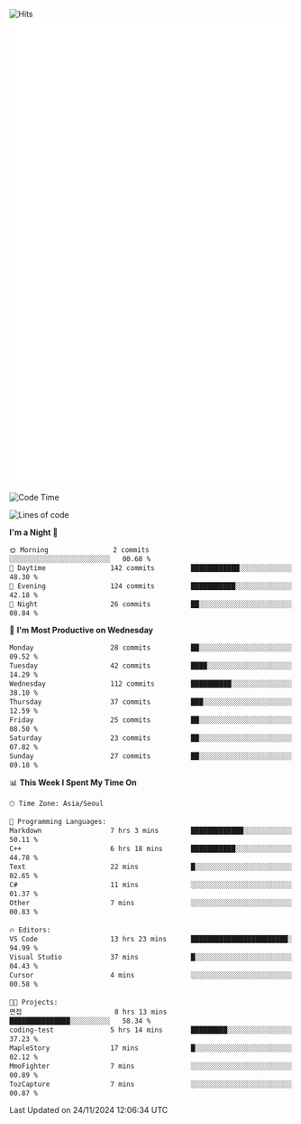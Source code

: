 ![Hits](https://hits.seeyoufarm.com/api/count/incr/badge.svg?url=https%3A%2F%2Fgithub.com%2Fbabaisnyan&count_bg=%2379C83D&title_bg=%23555555&icon=apple.svg&icon_color=%23E7E7E7&title=hits&edge_flat=false)
<br/>
![Metrics](https://github.com/babaisnyan/babaisnyan/blob/main/github-metrics.svg)

<!--START_SECTION:waka-->
![Code Time](http://img.shields.io/badge/Code%20Time-1%2C514%20hrs%2052%20mins-blue)

![Lines of code](https://img.shields.io/badge/From%20Hello%20World%20I%27ve%20Written-922.4%20thousand%20lines%20of%20code-blue)

**I'm a Night 🦉** 

```text
🌞 Morning                2 commits           ░░░░░░░░░░░░░░░░░░░░░░░░░   00.68 % 
🌆 Daytime                142 commits         ████████████░░░░░░░░░░░░░   48.30 % 
🌃 Evening                124 commits         ███████████░░░░░░░░░░░░░░   42.18 % 
🌙 Night                  26 commits          ██░░░░░░░░░░░░░░░░░░░░░░░   08.84 % 
```
📅 **I'm Most Productive on Wednesday** 

```text
Monday                   28 commits          ██░░░░░░░░░░░░░░░░░░░░░░░   09.52 % 
Tuesday                  42 commits          ████░░░░░░░░░░░░░░░░░░░░░   14.29 % 
Wednesday                112 commits         ██████████░░░░░░░░░░░░░░░   38.10 % 
Thursday                 37 commits          ███░░░░░░░░░░░░░░░░░░░░░░   12.59 % 
Friday                   25 commits          ██░░░░░░░░░░░░░░░░░░░░░░░   08.50 % 
Saturday                 23 commits          ██░░░░░░░░░░░░░░░░░░░░░░░   07.82 % 
Sunday                   27 commits          ██░░░░░░░░░░░░░░░░░░░░░░░   09.18 % 
```


📊 **This Week I Spent My Time On** 

```text
🕑︎ Time Zone: Asia/Seoul

💬 Programming Languages: 
Markdown                 7 hrs 3 mins        █████████████░░░░░░░░░░░░   50.11 % 
C++                      6 hrs 18 mins       ███████████░░░░░░░░░░░░░░   44.78 % 
Text                     22 mins             █░░░░░░░░░░░░░░░░░░░░░░░░   02.65 % 
C#                       11 mins             ░░░░░░░░░░░░░░░░░░░░░░░░░   01.37 % 
Other                    7 mins              ░░░░░░░░░░░░░░░░░░░░░░░░░   00.83 % 

🔥 Editors: 
VS Code                  13 hrs 23 mins      ████████████████████████░   94.99 % 
Visual Studio            37 mins             █░░░░░░░░░░░░░░░░░░░░░░░░   04.43 % 
Cursor                   4 mins              ░░░░░░░░░░░░░░░░░░░░░░░░░   00.58 % 

🐱‍💻 Projects: 
면접                       8 hrs 13 mins       ███████████████░░░░░░░░░░   58.34 % 
coding-test              5 hrs 14 mins       █████████░░░░░░░░░░░░░░░░   37.23 % 
MapleStory               17 mins             █░░░░░░░░░░░░░░░░░░░░░░░░   02.12 % 
MmoFighter               7 mins              ░░░░░░░░░░░░░░░░░░░░░░░░░   00.89 % 
TozCapture               7 mins              ░░░░░░░░░░░░░░░░░░░░░░░░░   00.87 % 
```


 Last Updated on 24/11/2024 12:06:34 UTC
<!--END_SECTION:waka-->

